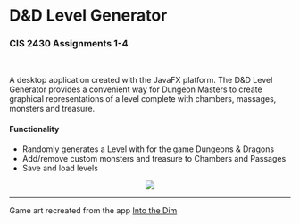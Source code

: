 # D&D Level Generator
### CIS 2430 Assignments 1-4 
<br>

A desktop application created with the JavaFX platform. The D&D Level Generator provides a convenient way for Dungeon Masters to create graphical representations of a level complete with chambers, massages, monsters and treasure.

#### Functionality
 - Randomly generates a Level with for the game Dungeons & Dragons
 - Add/remove custom monsters and treasure to Chambers and Passages
 - Save and load levels

<p align="center">
<img src="https://media.giphy.com/media/lqS2TfTmdUHNH8FBqU/giphy.gif">
</p>

---
Game art recreated from the app [Into the Dim](https://apps.apple.com/ca/app/into-the-dim/id1045102110)

